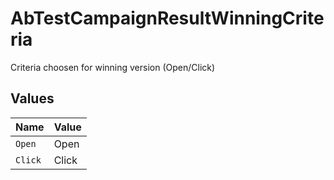 # AbTestCampaignResultWinningCriteria

Criteria choosen for winning version (Open/Click)


## Values

| Name    | Value   |
| ------- | ------- |
| `Open`  | Open    |
| `Click` | Click   |